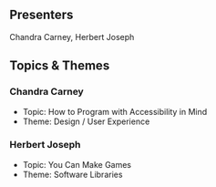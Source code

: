 ## Presenters

Chandra Carney, Herbert Joseph

## Topics & Themes

### Chandra Carney

* Topic: How to Program with Accessibility in Mind
* Theme: Design / User Experience

### Herbert Joseph

* Topic: You Can Make Games
* Theme: Software Libraries
